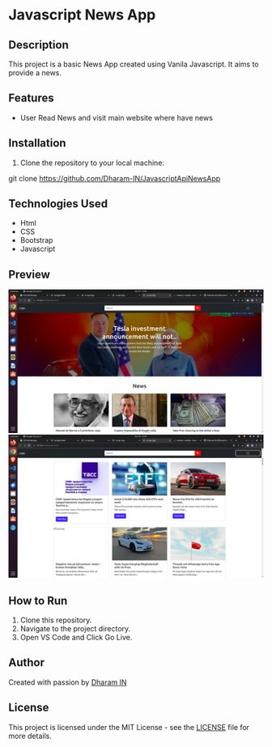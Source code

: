 # Javascript News App

## Description

This project is a basic News App created using Vanila Javascript. It aims to provide a news.
## Features

- User Read News and visit main website where have news

## Installation
1. Clone the repository to your local machine:

git clone https://github.com/Dharam-IN/JavascriptApiNewsApp

## Technologies Used

- Html
- CSS
- Bootstrap
- Javascript

## Preview

![News App Preview](./Screenshots/preview.png)
![News App Preview](./Screenshots/preview2.png)

## How to Run

1. Clone this repository.
2. Navigate to the project directory.
3. Open VS Code and Click Go Live.

## Author

Created with passion by [Dharam IN](https://github.com/Dharam-IN)

## License

This project is licensed under the MIT License - see the [LICENSE](LICENSE) file for more details.
